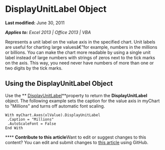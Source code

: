 
# DisplayUnitLabel Object

 **Last modified:** June 30, 2011

 _**Applies to:** Excel 2013 | Office 2013 | VBA_

Represents a unit label on the value axis in the specified chart. Unit labels are useful for charting large valuesâ€”for example, numbers in the millions or billions. You can make the chart more readable by using a single unit label instead of large numbers with strings of zeros next to the tick marks on the axis. This way, you need never have numbers of more than one or two digits by the tick marks.


## Using the DisplayUnitLabel Object

Use the  ** [DisplayUnitLabel](50e91894-9b5d-c915-e94c-e4563b54487a.md)**property to return the  **DisplayUnitLabel** object. The following example sets the caption for the value axis in myChart to "Millions" and turns off automatic font scaling.


```
With myChart.Axes(xlValue).DisplayUnitLabel 
 .Caption = "Millions" 
 .AutoScaleFont = False 
End With
```


****   **Contribute to this article**Want to edit or suggest changes to this content? You can edit and submit changes to  [this article](https://github.com/jhershey00/VBA_Excel_Test/OpenXMLCon/articles/1d8f0340-1760-295a-2c4e-92709d1deabc.md) using GitHub.

